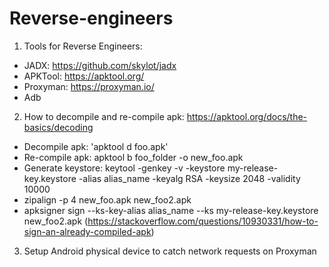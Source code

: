# Reverse-engineers
1. Tools for Reverse Engineers:
  + JADX: https://github.com/skylot/jadx
  + APKTool: https://apktool.org/
  + Proxyman: https://proxyman.io/
  + Adb
2. How to decompile and re-compile apk: https://apktool.org/docs/the-basics/decoding
  + Decompile apk: 'apktool d foo.apk'
  + Re-compile apk: apktool b foo_folder -o new_foo.apk
  + Generate keystore: keytool -genkey -v -keystore my-release-key.keystore -alias alias_name -keyalg RSA -keysize 2048 -validity 10000
  + zipalign -p 4 new_foo.apk new_foo2.apk
  + apksigner sign --ks-key-alias alias_name --ks my-release-key.keystore new_foo2.apk (https://stackoverflow.com/questions/10930331/how-to-sign-an-already-compiled-apk)
3. Setup Android physical device to catch network requests on Proxyman
  
